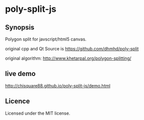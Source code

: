 # poly-split-js
## Synopsis
Polygon split for javscript/html5 canvas.

original cpp and Qt Source is https://github.com/dhmhd/poly-split

original algorithm: http://www.khetarpal.org/polygon-splitting/

## live demo
http://chisquare88.github.io/poly-split-js/demo.html


## Licence
Licensed under the MIT license.

